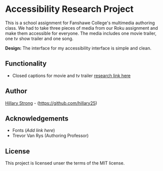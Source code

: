 # Accessibility Research Project
This is a school assignment for Fanshawe College's multimedia authoring class. We had to take three pieces of media from our Roku assignment and make them accessible for everyone. The media includes one movie trailer, one tv show trailer and one song.

**Design:** The interface for my accessibility interface is simple and clean.

## Functionality
* Closed captions for movie and tv trailer [research link here](google.com)

## Author
[Hillary Strong](hillary-strong.com) - (https://github.com/hillary25)

## Acknowledgements
* Fonts (*Add link here*)
* Trevor Van Rys (Authoring Professor)

## License
This project is licensed unser the terms of the MIT license.